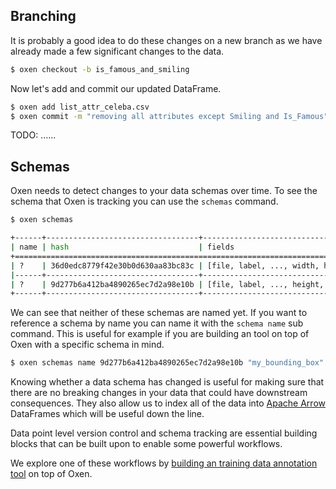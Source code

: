 
## Branching

It is probably a good idea to do these changes on a new branch as we have already made a few significant changes to the data.

```bash
$ oxen checkout -b is_famous_and_smiling
```

Now let's add and commit our updated DataFrame.

```bash
$ oxen add list_attr_celeba.csv
$ oxen commit -m "removing all attributes except Smiling and Is_Famous"
```

TODO: ......


## Schemas

Oxen needs to detect changes to your data schemas over time. To see the schema that Oxen is tracking you can use the `schemas` command.

```bash
$ oxen schemas

+------+----------------------------------+-------------------------------------+
| name | hash                             | fields                              |
+===============================================================================+
| ?    | 36d0edc8779f42e30b0d630aa83bc83c | [file, label, ..., width, height]   |
|------+----------------------------------+-------------------------------------|
| ?    | 9d277b6a412ba4890265ec7d2a98e10b | [file, label, ..., height, is_cute] |
+------+----------------------------------+-------------------------------------+
```

We can see that neither of these schemas are named yet. If you want to reference a schema by name you can name it with the `schema name` sub command. This is useful for example if you are building an tool on top of Oxen with a specific schema in mind.

```bash
$ oxen schemas name 9d277b6a412ba4890265ec7d2a98e10b "my_bounding_box"
```

Knowing whether a data schema has changed is useful for making sure that there are no breaking changes in your data that could have downstream consequences. They also allow us to index all of the data into [Apache Arrow](https://arrow.apache.org/) DataFrames which will be useful down the line.

Data point level version control and schema tracking are essential building blocks that can be built upon to enable some powerful workflows.

We explore one of these workflows by [building an training data annotation tool](BuildingAnAnnotationTool.md) on top of Oxen.




